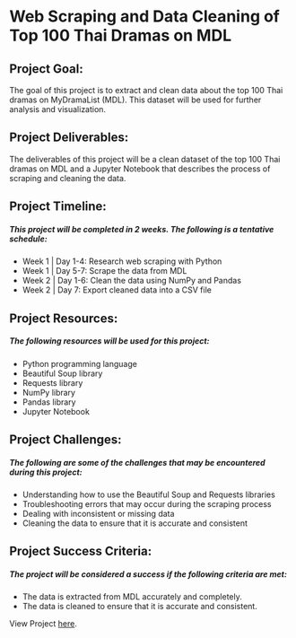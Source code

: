 # Web Scraping and Data Cleaning of Top 100 Thai Dramas on MDL

## Project Goal: 
The goal of this project is to extract and clean data about the top 100 Thai dramas on MyDramaList (MDL). This dataset will be used for further analysis and visualization.

## Project Deliverables: 
The deliverables of this project will be a clean dataset of the top 100 Thai dramas on MDL and a Jupyter Notebook that describes the process of scraping and cleaning the data.

## Project Timeline: 
##### This project will be completed in 2 weeks. The following is a tentative schedule:

- Week 1 | Day 1-4: Research web scraping with Python
- Week 1 | Day 5-7: Scrape the data from MDL
- Week 2 | Day 1-6: Clean the data using NumPy and Pandas
- Week 2 | Day 7: Export cleaned data into a CSV file

## Project Resources: 
##### The following resources will be used for this project:

* Python programming language
* Beautiful Soup library
* Requests library
* NumPy library
* Pandas library
* Jupyter Notebook

## Project Challenges: 
##### The following are some of the challenges that may be encountered during this project:

* Understanding how to use the Beautiful Soup and Requests libraries
* Troubleshooting errors that may occur during the scraping process
* Dealing with inconsistent or missing data
* Cleaning the data to ensure that it is accurate and consistent

## Project Success Criteria: 
##### The project will be considered a success if the following criteria are met:

- The data is extracted from MDL accurately and completely.
- The data is cleaned to ensure that it is accurate and consistent.

View Project [here](https://github.com/alexaryanfisher/Portfolio/blob/master/WebscrapingDataCleaning-Python/WebScraping%20Project-Top100Thai.ipynb).
